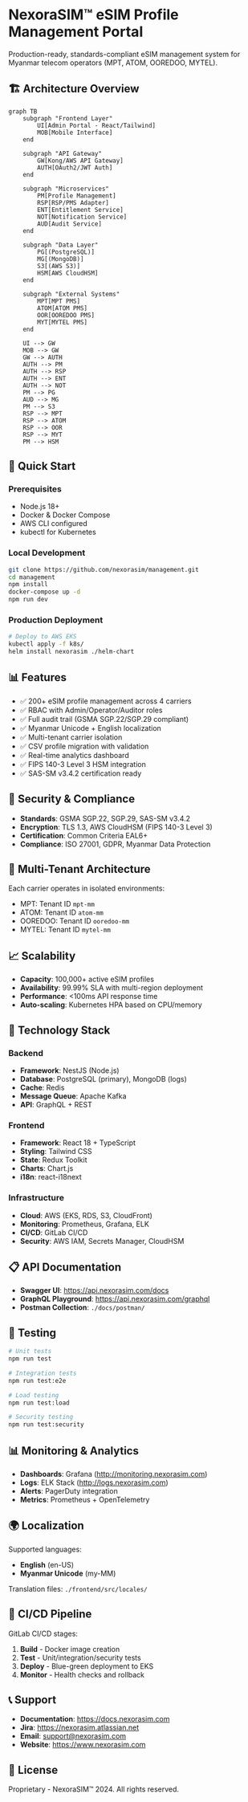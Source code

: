 # NexoraSIM™ eSIM Profile Management Portal

Production-ready, standards-compliant eSIM management system for Myanmar telecom operators (MPT, ATOM, OOREDOO, MYTEL).

## 🏗️ Architecture Overview

```mermaid
graph TB
    subgraph "Frontend Layer"
        UI[Admin Portal - React/Tailwind]
        MOB[Mobile Interface]
    end
    
    subgraph "API Gateway"
        GW[Kong/AWS API Gateway]
        AUTH[OAuth2/JWT Auth]
    end
    
    subgraph "Microservices"
        PM[Profile Management]
        RSP[RSP/PMS Adapter]
        ENT[Entitlement Service]
        NOT[Notification Service]
        AUD[Audit Service]
    end
    
    subgraph "Data Layer"
        PG[(PostgreSQL)]
        MG[(MongoDB)]
        S3[(AWS S3)]
        HSM[AWS CloudHSM]
    end
    
    subgraph "External Systems"
        MPT[MPT PMS]
        ATOM[ATOM PMS]
        OOR[OOREDOO PMS]
        MYT[MYTEL PMS]
    end
    
    UI --> GW
    MOB --> GW
    GW --> AUTH
    AUTH --> PM
    AUTH --> RSP
    AUTH --> ENT
    AUTH --> NOT
    PM --> PG
    AUD --> MG
    PM --> S3
    RSP --> MPT
    RSP --> ATOM
    RSP --> OOR
    RSP --> MYT
    PM --> HSM
```

## 🚀 Quick Start

### Prerequisites
- Node.js 18+
- Docker & Docker Compose
- AWS CLI configured
- kubectl for Kubernetes

### Local Development
```bash
git clone https://github.com/nexorasim/management.git
cd management
npm install
docker-compose up -d
npm run dev
```

### Production Deployment
```bash
# Deploy to AWS EKS
kubectl apply -f k8s/
helm install nexorasim ./helm-chart
```

## 📊 Features

- ✅ 200+ eSIM profile management across 4 carriers
- ✅ RBAC with Admin/Operator/Auditor roles
- ✅ Full audit trail (GSMA SGP.22/SGP.29 compliant)
- ✅ Myanmar Unicode + English localization
- ✅ Multi-tenant carrier isolation
- ✅ CSV profile migration with validation
- ✅ Real-time analytics dashboard
- ✅ FIPS 140-3 Level 3 HSM integration
- ✅ SAS-SM v3.4.2 certification ready

## 🔐 Security & Compliance

- **Standards**: GSMA SGP.22, SGP.29, SAS-SM v3.4.2
- **Encryption**: TLS 1.3, AWS CloudHSM (FIPS 140-3 Level 3)
- **Certification**: Common Criteria EAL6+
- **Compliance**: ISO 27001, GDPR, Myanmar Data Protection

## 🏢 Multi-Tenant Architecture

Each carrier operates in isolated environments:
- MPT: Tenant ID `mpt-mm`
- ATOM: Tenant ID `atom-mm`  
- OOREDOO: Tenant ID `ooredoo-mm`
- MYTEL: Tenant ID `mytel-mm`

## 📈 Scalability

- **Capacity**: 100,000+ active eSIM profiles
- **Availability**: 99.99% SLA with multi-region deployment
- **Performance**: <100ms API response time
- **Auto-scaling**: Kubernetes HPA based on CPU/memory

## 🔧 Technology Stack

### Backend
- **Framework**: NestJS (Node.js)
- **Database**: PostgreSQL (primary), MongoDB (logs)
- **Cache**: Redis
- **Message Queue**: Apache Kafka
- **API**: GraphQL + REST

### Frontend
- **Framework**: React 18 + TypeScript
- **Styling**: Tailwind CSS
- **State**: Redux Toolkit
- **Charts**: Chart.js
- **i18n**: react-i18next

### Infrastructure
- **Cloud**: AWS (EKS, RDS, S3, CloudFront)
- **Monitoring**: Prometheus, Grafana, ELK
- **CI/CD**: GitLab CI/CD
- **Security**: AWS IAM, Secrets Manager, CloudHSM

## 📋 API Documentation

- **Swagger UI**: https://api.nexorasim.com/docs
- **GraphQL Playground**: https://api.nexorasim.com/graphql
- **Postman Collection**: `./docs/postman/`

## 🧪 Testing

```bash
# Unit tests
npm run test

# Integration tests  
npm run test:e2e

# Load testing
npm run test:load

# Security testing
npm run test:security
```

## 📊 Monitoring & Analytics

- **Dashboards**: Grafana (http://monitoring.nexorasim.com)
- **Logs**: ELK Stack (http://logs.nexorasim.com)
- **Alerts**: PagerDuty integration
- **Metrics**: Prometheus + OpenTelemetry

## 🌍 Localization

Supported languages:
- **English** (en-US)
- **Myanmar Unicode** (my-MM)

Translation files: `./frontend/src/locales/`

## 🔄 CI/CD Pipeline

GitLab CI/CD stages:
1. **Build** - Docker image creation
2. **Test** - Unit/integration/security tests
3. **Deploy** - Blue-green deployment to EKS
4. **Monitor** - Health checks and rollback

## 📞 Support

- **Documentation**: https://docs.nexorasim.com
- **Jira**: https://nexorasim.atlassian.net
- **Email**: support@nexorasim.com
- **Website**: https://www.nexorasim.com

## 📄 License

Proprietary - NexoraSIM™ 2024. All rights reserved.